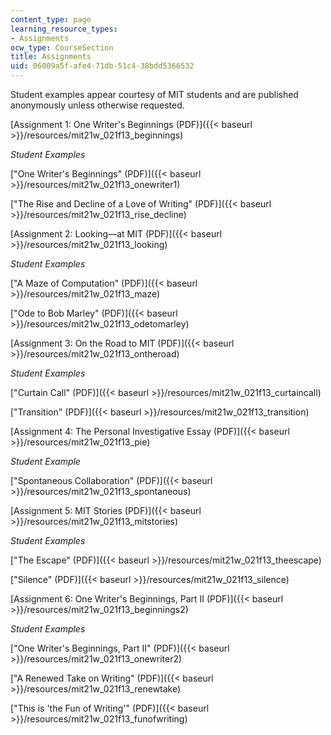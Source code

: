 ```yaml
---
content_type: page
learning_resource_types:
- Assignments
ocw_type: CourseSection
title: Assignments
uid: 06009a5f-afe4-71db-51c4-38bdd5366532
---
```


Student examples appear courtesy of MIT students and are published anonymously unless otherwise requested.

[Assignment 1: One Writer's Beginnings (PDF)]({{< baseurl >}}/resources/mit21w_021f13_beginnings)

_Student Examples_

["One Writer's Beginnings" (PDF)]({{< baseurl >}}/resources/mit21w_021f13_onewriter1)

["The Rise and Decline of a Love of Writing" (PDF)]({{< baseurl >}}/resources/mit21w_021f13_rise_decline)

[Assignment 2: Looking—at MIT (PDF)]({{< baseurl >}}/resources/mit21w_021f13_looking)

_Student Examples_

["A Maze of Computation" (PDF)]({{< baseurl >}}/resources/mit21w_021f13_maze)

["Ode to Bob Marley" (PDF)]({{< baseurl >}}/resources/mit21w_021f13_odetomarley)

[Assignment 3: On the Road to MIT (PDF)]({{< baseurl >}}/resources/mit21w_021f13_ontheroad)

_Student Examples_

["Curtain Call" (PDF)]({{< baseurl >}}/resources/mit21w_021f13_curtaincall)

["Transition" (PDF)]({{< baseurl >}}/resources/mit21w_021f13_transition)

[Assignment 4: The Personal Investigative Essay (PDF)]({{< baseurl >}}/resources/mit21w_021f13_pie)

_Student Example_

["Spontaneous Collaboration" (PDF)]({{< baseurl >}}/resources/mit21w_021f13_spontaneous)

[Assignment 5: MIT Stories (PDF)]({{< baseurl >}}/resources/mit21w_021f13_mitstories)

_Student Examples_

["The Escape" (PDF)]({{< baseurl >}}/resources/mit21w_021f13_theescape)

["Silence" (PDF)]({{< baseurl >}}/resources/mit21w_021f13_silence)

[Assignment 6: One Writer's Beginnings, Part II (PDF)]({{< baseurl >}}/resources/mit21w_021f13_beginnings2)

_Student Examples_

["One Writer's Beginnings, Part II" (PDF)]({{< baseurl >}}/resources/mit21w_021f13_onewriter2)

["A Renewed Take on Writing" (PDF)]({{< baseurl >}}/resources/mit21w_021f13_renewtake)

["This is 'the Fun of Writing'" (PDF)]({{< baseurl >}}/resources/mit21w_021f13_funofwriting)